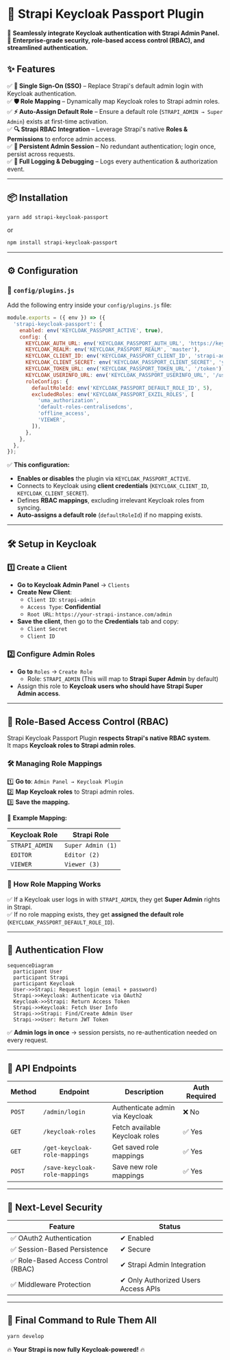 # 🔑 Strapi Keycloak Passport Plugin
🚀 **Seamlessly integrate Keycloak authentication with Strapi Admin Panel.**  
💼 **Enterprise-grade security, role-based access control (RBAC), and streamlined authentication.**  

## ✨ Features
✅ **🔐 Single Sign-On (SSO)** – Replace Strapi's default admin login with Keycloak authentication.  
✅ **🛡️ Role Mapping** – Dynamically map Keycloak roles to Strapi admin roles.  
✅ **⚡ Auto-Assign Default Role** – Ensure a default role (`STRAPI_ADMIN → Super Admin`) exists at first-time activation.  
✅ **🔍 Strapi RBAC Integration** – Leverage Strapi's native **Roles & Permissions** to enforce admin access.  
✅ **💾 Persistent Admin Session** – No redundant authentication; login once, persist across requests.  
✅ **📜 Full Logging & Debugging** – Logs every authentication & authorization event.  

---

## 📦 Installation
```bash
yarn add strapi-keycloak-passport
```
or
```bash
npm install strapi-keycloak-passport
```

---

## ⚙️ Configuration
### 🔹 `config/plugins.js`
Add the following entry inside your `config/plugins.js` file:

```javascript
module.exports = ({ env }) => ({
  'strapi-keycloak-passport': {
    enabled: env('KEYCLOAK_PASSPORT_ACTIVE', true),
    config: {
      KEYCLOAK_AUTH_URL: env('KEYCLOAK_PASSPORT_AUTH_URL', 'https://keycloak.example.com/auth'),
      KEYCLOAK_REALM: env('KEYCLOAK_PASSPORT_REALM', 'master'),
      KEYCLOAK_CLIENT_ID: env('KEYCLOAK_PASSPORT_CLIENT_ID', 'strapi-admin'),
      KEYCLOAK_CLIENT_SECRET: env('KEYCLOAK_PASSPORT_CLIENT_SECRET', 'your-secret'),
      KEYCLOAK_TOKEN_URL: env('KEYCLOAK_PASSPORT_TOKEN_URL', '/token'),
      KEYCLOAK_USERINFO_URL: env('KEYCLOAK_PASSPORT_USERINFO_URL', '/userinfo'),
      roleConfigs: {
        defaultRoleId: env('KEYCLOAK_PASSPORT_DEFAULT_ROLE_ID', 5),
        excludedRoles: env('KEYCLOAK_PASSPORT_EXZIL_ROLES', [
          'uma_authorization',
          'default-roles-centralisedcms',
          'offline_access',
          'VIEWER',
        ]),
      },
    },
  },
});
```
✅ **This configuration:**  
- **Enables or disables** the plugin via `KEYCLOAK_PASSPORT_ACTIVE`.  
- Connects to Keycloak using **client credentials** (`KEYCLOAK_CLIENT_ID`, `KEYCLOAK_CLIENT_SECRET`).  
- Defines **RBAC mappings**, excluding irrelevant Keycloak roles from syncing.  
- **Auto-assigns a default role** (`defaultRoleId`) if no mapping exists.  

---

## 🛠 Setup in Keycloak
### 1️⃣ Create a Client
- **Go to Keycloak Admin Panel** → `Clients`
- **Create New Client**:  
  - `Client ID`: `strapi-admin`
  - `Access Type`: **Confidential**
  - `Root URL`: `https://your-strapi-instance.com/admin`
- **Save the client**, then go to the **Credentials** tab and copy:
  - `Client Secret`
  - `Client ID`
  
### 2️⃣ Configure Admin Roles
- **Go to** `Roles` → `Create Role`
  - Role: `STRAPI_ADMIN` (This will map to **Strapi Super Admin** by default)
- Assign this role to **Keycloak users who should have Strapi Super Admin access**.

---

## 🔐 Role-Based Access Control (RBAC)
Strapi Keycloak Passport Plugin **respects Strapi's native RBAC system**.  
It maps **Keycloak roles to Strapi admin roles**.

### 🛠 Managing Role Mappings
1️⃣ **Go to**: `Admin Panel → Keycloak Plugin`  
2️⃣ **Map Keycloak roles** to Strapi admin roles.  
3️⃣ **Save the mapping.**  

🔄 **Example Mapping:**

| Keycloak Role       | Strapi Role       |
|---------------------|------------------|
| `STRAPI_ADMIN`      | `Super Admin (1)` |
| `EDITOR`           | `Editor (2)`      |
| `VIEWER`           | `Viewer (3)`      |

### 📌 How Role Mapping Works
✅ If a Keycloak user logs in with `STRAPI_ADMIN`, they get **Super Admin** rights in Strapi.  
✅ If no role mapping exists, they get **assigned the default role** (`KEYCLOAK_PASSPORT_DEFAULT_ROLE_ID`).  

---

## 🔄 Authentication Flow

```mermaid
sequenceDiagram
  participant User
  participant Strapi
  participant Keycloak
  User->>Strapi: Request login (email + password)
  Strapi->>Keycloak: Authenticate via OAuth2
  Keycloak->>Strapi: Return Access Token
  Strapi->>Keycloak: Fetch User Info
  Strapi->>Strapi: Find/Create Admin User
  Strapi->>User: Return JWT Token
```

✅ **Admin logs in once** → session persists, no re-authentication needed on every request.  

---

## 📜 API Endpoints
| Method | Endpoint | Description | Auth Required |
|--------|---------|-------------|--------------|
| `POST` | `/admin/login` | Authenticate admin via Keycloak | ❌ No |
| `GET` | `/keycloak-roles` | Fetch available Keycloak roles | ✅ Yes |
| `GET` | `/get-keycloak-role-mappings` | Get saved role mappings | ✅ Yes |
| `POST` | `/save-keycloak-role-mappings` | Save new role mappings | ✅ Yes |

---

## 🚀 Next-Level Security
| Feature | Status |
|---------|--------|
| ✅ OAuth2 Authentication | ✔ Enabled |
| ✅ Session-Based Persistence | ✔ Secure |
| ✅ Role-Based Access Control (RBAC) | ✔ Strapi Admin Integration |
| ✅ Middleware Protection | ✔ Only Authorized Users Access APIs |

---

## 🎯 Final Command to Rule Them All
```bash
yarn develop
```
🔥 **Your Strapi is now fully Keycloak-powered!** 🔥  

